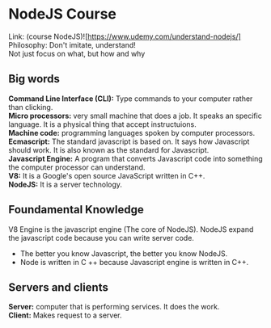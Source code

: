 # NodeJS Course  
Link: (course NodeJS)![https://www.udemy.com/understand-nodejs/]
Philosophy: Don't imitate, understand!  
Not just focus on what, but how and why
## Big words  
**Command Line Interface (CLI):** Type commands to your computer rather than clicking.  
**Micro processors:** very small machine that does a job. It speaks an specific language. It is a physical thing that accept instructuions.  
**Machine code:** programming languages spoken by computer processors.  
**Ecmascript:** The standard javascript is based on. It says how Javascript should work. It is also known as the standard for Javascript.  
**Javascript Engine:** A program that converts Javascript code into something the computer processor can understand.  
**V8:** It is a Google's open source JavaScript written in C++.  
**NodeJS:** It is a server technology.   
## Foundamental Knowledge  
V8 Engine is the javascript engine (The core of NodeJS). NodeJS expand the javascript code because you can write server code.  
* The better you know Javascript, the better you know NodeJS.  
* Node is written in C ++ because Javascript engine is written in C++.  
## Servers and clients
**Server:** computer that is performing services. It does the work.  
**Client:** Makes request to a server.  

